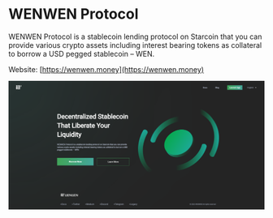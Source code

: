 # WENWEN Protocol

WENWEN Protocol is a stablecoin lending protocol on Starcoin that you can provide various crypto assets including interest bearing tokens as collateral to borrow a USD pegged stablecoin – WEN.



Website: [https://wenwen.money](https://wenwen.money)



![](<../../.gitbook/assets/image (37).png>)

